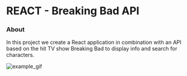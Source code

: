# REACT - Breaking Bad API

### About

In this project we create a React application in combination with an API based on the hit TV show Breaking Bad to display info and search for characters.

![example_gif](./example.gif)
